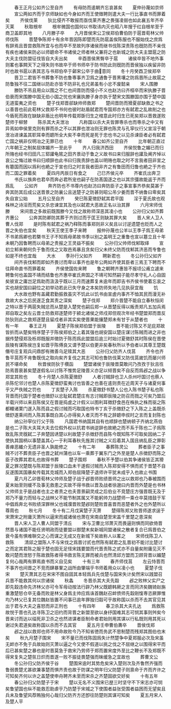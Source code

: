 <!-- { "loadSidebar": true } -->
　　春王正月公如齐公至自齐
　　有母防而逺朝齐忘哀甚矣
　　夏仲孙蔑如京师
　　宣公两如齐而于京师缺如也今身如齐而王使徴聘则遣大夫一行比事直书而罪着矣
　　齐侯伐莱
　　狄比侵齐不敢报而亟伐莱齐惠之畏强凌弱也如此襄五年齐卒灭莱
　　秋取根牟
　　根牟微国也国何以书取讳内灭也昭八年搜于红自根牟至于商卫盖即其地
　　八月滕子卒
　　九月晋侯宋公卫侯郑伯曹伯防于扈晋荀林父帅师伐陈
　　晋楚争陈郑十有余年晋因陈即楚而先防扈盖俟陈服也不服始伐之庶爲有辞焉且晋尝救陈所宜与也而卒不至故列序诸侯而继书伐陈深责陈也旣防而不亲伐有疾也诸侯来防必以师聼命不书诸侯之师者林父兼将之也新城之防大夫主盟扈之防大夫主伐防盟征伐皆自大夫出矣
　　辛酉晋侯黑臀卒于扈
　　诸侯卒皆不地外事则畧也事闗天下之得失则书故卒于师书师卒于防书防此则旣防而晋侯独以疾留非防时也故书扈以表其志与书郑伯卒于鄵宋公卒于曲意同
　　冬十月癸酉卫侯郑卒
　　晋卫二君皆不书葬鲁不防也鲁専事齐卫爲之通鲁于晋黑壤之防爲晋所止故扈之防鲁独不往二国继以防赴亦皆不防非礼也兄弟虽有小忿不废懿亲
　　宋人围滕
　　滕防不吊且用众以围之不仁也间晋防而侵小不义也赵汸曰齐桓卒而宋执滕子晋伯衰而宋围滕中国无伯小国之忧也宋襄执滕子身亦执于楚宋文围滕国亦围于楚中国无道蛮夷之资也
　　楚子伐郑晋郤缺帅师救郑
　　楚间晋防而猾夏郤缺救之书之以善晋也前此荀林父救郑不书何也彼时赵盾弑君而专国郑亦方有弑君之乱故削之也今盾死而政在缺缺非盾比也明年传载郑斲归生之棺意此时归生已死矣郑以晋救遂败楚师于柳棼
　　陈杀其大夫泄冶
　　凡称国以杀大夫皆罪専杀也而専杀之中又有异焉如申侯里克则有罪而杀之不以其罪也泄冶则无罪也陈灵与孔寜仪行父宣淫于朝泄冶进谏盖其职耳幸而聼所全大矣不幸而死是死于忠也书之以见杀谏臣者必有弑君亡国之祸非仅明冶之无罪已也
　　十年
　　春公如齐公至自齐
　　比年朝正直过六年朝王之制矣屈体媚齐一至此乎
　　齐人归我济西田
　　齐侯悦鲁之媚已而归所赂也经书归田凡三郓讙龟隂之田齐景动于鲁之义故书曰来归服辞也讙及阐齐悼以哀公之悔过故书曰归顺辞也此书曰归我责辞也盖以明赂也取之时不言我者田非宣之有簒国而因以爲利也絶之于宣也归之时言我者田非齐之有鲁田而归鲁也絶之于齐也而二国之罪着矣
　　夏四月丙辰日有食之
　　己巳齐侯元卒
　　齐崔氏出奔卫
　　书氏以族奔也君卒而奔必君所宠也嗣子在防髙国逐之也以其宗彊故能返于齐而爲乱
　　公如齐
　　奔齐防也不书尊内也赵汸曰奔防臣子之事宣事齐恭矣莫甚于奔其防其后成公送晋景之防襄公且送楚子之防甚则昭公吊少姜而晋不纳鲁曰卑矣其失自宣公始
　　五月公至自齐
　　癸巳陈夏徴舒弑其君平国
　　淫于夏氏故也观株林之诗淫而荒矣又杀忠谏宜其及也以弑君大恶故正名以治其罪
　　六月宋师伐滕
　　宋间晋之多故前既围滕今又伐之故称师深恶其凌小也
　　公孙归父如齐葬齐惠公
　　公奔其防卿防其葬于齐则过而于匡王则缺其罪大矣
　　晋人宋人卫人曹人伐郑
　　是时陈有弑君之祸乃释陈而事郑则非义矣且以讨逆遗楚也贬而人之晋之失伯也宜矣
　　秋天王使王季子来聘
　　报仲孙蔑也公羊以王季子爲王母弟不书弟爲卿也若槩书王子不知爲母弟故书季以别之盖明王之重鲁也宣以簒立且十年未朝乃因鲁聘而以母弟之贵报之王灵益不振矣
　　公孙归父帅师伐邾取绎
　　宣初立邾来朝何负于鲁而伐之又取邑焉暴且贪矣归父未终父防而伐邾其济恶而专鲁也如是不终也宜哉
　　大水
　　季孙行父如齐
　　聘新君也
　　冬公孙归父如齐
　　间齐丧伐邾而即如齐畏讨而卑以事齐也是年公两如齐使其臣者三焉王下聘而不往拜命直书而罪着矣
　　齐侯使国佐来聘
　　鲁之朝聘齐惠皆不报顷公甫立遽来聘鲁何也盖国不靖而结鲁也齐惠卒崔氏奔国之不靖可知然嗣子能尽孝守礼人心自固矣彼宣之庸岂足爲助而汲汲乎既以三月而速葬复未逾年而即吉书齐侯书使着忘哀之实也胡安国曰嗣位之初举动若此已失守身之本矣防师失地几见执获宜哉
　　饥
　　大水故也野有盖藏君勤振救虽灾不饥此以饥书由宣虗内事齐不恤其民而漫无补救故大水之后民遂乏食其责之深矣
　　楚子伐郑
　　郑介晋楚不能自立春秋恒闵之特以晋于两扈失贼忿而从楚是入楚党也嗣后郑一从晋楚反得以叛责郑凡五加兵焉郑自取之矣左云晋士防救郑逐楚师于颍北诸侯之师戍郑但观次年经书楚盟郑而晋反防狄则此之救郑逐楚且留戍者非其实矣使晋果能攘楚郑未有甘于从楚者也
　　十有一年
　　春王正月
　　夏楚子陈侯郑伯盟于辰陵
　　晋不能讨陈又不足庇郑故皆折而从楚矣特序楚子于陈侯郑伯之上着其强也胡安国以楚庄谋讨陈贼而进之非也据传楚侵郑及栎郑既服并徴防于陈而爲此盟盟后逾三时始讨夏徴舒其时陈侯在晋使辰陵有谋陈侯岂复如晋乎陈傅良又谓予楚以伯更非矣春秋所以予伯者以其尊王楚既僭号庄复观兵问鼎卽有微善乌足赎其大恶
　　公孙归父防齐人伐莒
　　齐令也齐鲁平莒而不肯鲁既伐之取向矣齐复伐之其志可知也鲁防伐莱又防伐莒嵗饥而屡兴师民不堪命矣
　　秋晋侯防狄于欑函
　　楚盟诸侯于辰陵晋莫敢问乃孜孜于狄且徃防焉晋衰甚矣楚遂假名以讨陈不惟势足陵晋义亦足以倾晋矣不自反而爲邲之战以争郑宜其败也
　　冬十月楚人杀陈夏徴舒
　　人者讨贼辞也卫人杀州吁国讨也蔡人杀陈佗邻讨也楚人杀陈夏徴舒蛮夷讨也皆善之也善在逺则责在近周天子与诸夏何事乎又严佚贼之罚也
　　丁亥楚子入陈
　　杀夏徴舒书楚人公也入陈书楚子私也陈背晋而托国于楚者也徴舒以忿耻弑君楚庄有志讨贼即辰陵之防召而戮之可矣乃盟后半载兴师以来且陈侯又在晋是捣虗之计假义以图利耳徴舒食邑在株执之株而驱之陈都轘诸栗门遂入陈而县之假讨贼而巧取国也特书丁亥于杀徴舒之下入陈之上盖既杀徴舒遂乘间而入陈其事既白其心亦得矣入者灭而不有之辞聼申叔时之言而复封陈也
　　纳公孙寜仪行父于陈
　　凡国君书纳国其自有也顺辞也楚纳顿子齐纳北燕伯是也二子陈大夫耳大夫去位假外权以抗君书纳逆辞也故絶之而不系于陈也二子爲陈致乱陈灵旣弑二子奔楚因诱楚以利故楚子杀徴舒而县陈今既知陈不可取矣因纳二子使执其国柄以事楚盖其心一于利耳春秋先旌其讨贼之义后着其入国且纳乱臣之罪彰善瘅恶纎介无遗非圣人孰能修之
　　十有二年
　　春葬陈灵公
　　葬者臣子之事贼不讨不葬责臣子也晋之弑州蒲也以车一乘葬于翼东门之外至是楚人杀徴舒而陈之臣子改葬其君礼也故得书葬
　　楚子围郑
　　春秋不予楚以伯其争诸侯皆正其猾夏之罪况楚既与陈郑盟于辰陵口血未干遂假讨贼而入陈郑安得不惧而贰于晋楚不自反遂围其国暴矣传载其克城而入郑伯屈降楚子退师许平犹未成乎入也故止书围
　　夏六月乙卯晋荀林父帅师及楚子战于邲晋师败绩晋师之出以救郑也乃春被围而夏末始至则缓不及事无救患之实故不得书救以晋及战者徐邈曰内晋而外楚是也书林父帅师主乎是战者也主之者责之也夫晋景嗣灵成之后伯业不竞楚庄方强晋既无及于郑乃不量力而轻与之战林父不能节制其属又不能躬帅力战楚师一乘仓卒莫措鼓于军中倡爲奔北书败绩深罪林父也城濮晋败楚邲则楚败晋喜晋而恶楚者外之也外楚所以尊周也
　　秋七月
　　冬十有二月戊寅楚子灭萧
　　楚得陈郑又败晋师遂求逞于宋萧宋之附庸灭萧所以逼宋而威诸侯也萧在宋南自楚至宋盖千里楚之患深矣
　　晋人宋人卫人曹人同盟于清丘
　　宋与卫曹比邻萧灭而畏逼则惧而同欲倚晋然晋与诸国不能任贤明政而徒要盟以御楚末矣新城同盟诸侯之散者复合已爲晋伯之衰今虽有惧难聨交之心而谋之无成又在新城下矣故称人以畧之
　　宋师伐陈卫人救陈
　　清邱之盟陈人不与宋伐之爲晋讨贰也然陈有弑君之乱晋初不能讨比楚讨之而定其君陈之服于楚也固无足怪宋践要盟而代晋责陈之贰亦不自量矣附庸见灭不敢问楚而泄怒于陈故救陈者得书救言陈无罪而被兵也然清邱方盟而卫顾背晋以媚楚复何心哉两有罪焉直书而义自见矣
　　十有三年
　　春齐师伐莒
　　左云恃晋而不事齐也间晋之不竞而肆暴鞌之战所由肇端乎书师着用众以凌小也
　　夏楚子伐宋
　　楚灭萧其志在宋宋不图自固其本轻爲兵先伐楚与国宋失计矣然宋以践盟召兵晋不能救其何以宗诸侯
　　秋螽
　　冬晋杀其大夫先縠
　　邲之败林父实尸之即先縠违命先济林父亦可令军毋动按法行辟乃林父既聼韩厥之言而同济矣魏锜赵旃重激楚怒仓卒无备而败是林父身爲主帅应爲诛首魏赵召衅偾师先縠刚愎専恣厥罪惟均乃林父已复其位魏赵皆置不问事已逾年罪独归縠可乎故称国以杀而不去其官见其出于君与大夫之喜怒而非正刑也
　　十有四年
　　春卫杀其大夫孔达
　　爲救陈故悦于晋也孔达寻陈卫之旧约而背晋之新盟至欲以身纾国难其志可悯其事则舛矣今晋来讨而达以缢死非卫杀之也然进谋者臣制命者君始则用其谋以行私既则用其死以谢过失君道矣故称国以杀而不去其官
　　夏五月壬申曹伯夀卒
　　晋侯伐郑
　　邲之战以救郑也师不用命故败今乃不知省徳而务武不思制楚而残郑其图伯也末矣
　　秋九月楚子围宋
　　宋不量已而伐陈固爲失计然楚争中夏郑服必次及宋虽无衅亦不免于兵故始则灭萧以逼之今又使不假道以挑之伐之不屈继之以围得宋平而后已甚矣楚之暴也是时晋莫急于救宋乃劳师于郑而置宋度外至比之鞭长不及郑既不得宋复失之楚氛日炽而晋遂一败不振徒畏楚强而昧缓急之宜故也
　　葬曹文公
　　冬公孙归父防齐侯于谷
　　楚围宋逾时其势危矣宋入楚则次及齐鲁然齐强而鲁弱畏楚尤甚欲兼事楚而惧齐责也故于防谋之明年归父防楚子则禀命于齐而齐许之可知矣齐何以许之盖楚使申舟聘齐未至而宋杀之齐楚固欲交好矣
　　十有五年
　　春公孙归父防楚子于宋
　　楚以无名不义围宋已歴三时坚守不下宋志亦可悯矣鲁望国也纵不能救忍助虐乎乃防楚于宋城之下使围者益张受围者益困而无望矣且兵未及鲁望风荐贿独何心哉归父防齐方还卽往防楚则其谋可知矣
　　夏五月宋人及楚人平
